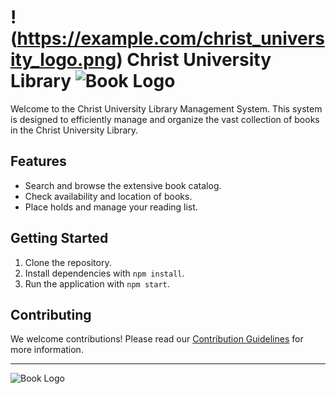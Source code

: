 # !(https://example.com/christ_university_logo.png) Christ University Library ![Book Logo](https://example.com/book_logo.png)

Welcome to the Christ University Library Management System. This system is designed to efficiently manage and organize the vast collection of books in the Christ University Library.

## Features
- Search and browse the extensive book catalog.
- Check availability and location of books.
- Place holds and manage your reading list.

## Getting Started
1. Clone the repository.
2. Install dependencies with `npm install`.
3. Run the application with `npm start`.

## Contributing
We welcome contributions! Please read our [Contribution Guidelines](CONTRIBUTING.md) for more information.

---

![Book Logo](https://example.com/book_logo.png)

